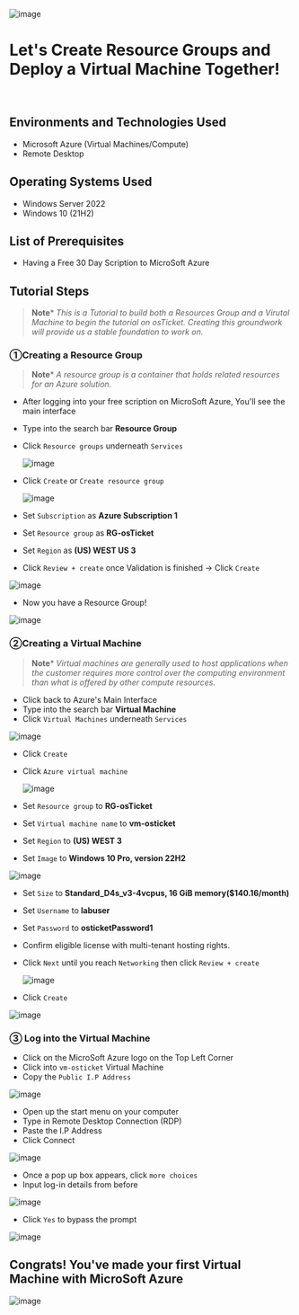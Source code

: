 <p align="center">
  
![image](https://github.com/CarlosAlvarado0718/Virtual-Machine/assets/140138198/dc2b5537-ab14-4558-8051-beed0437806f)


  
</p>

<h1>Let's Create Resource Groups and Deploy a Virtual Machine Together!</h1>
<br />


<h2>Environments and Technologies Used</h2>

- Microsoft Azure (Virtual Machines/Compute)
- Remote Desktop

<h2>Operating Systems Used </h2>

- Windows Server 2022
- Windows 10</b> (21H2)

<h2>List of Prerequisites</h2>

- Having a Free 30 Day Scription to MicroSoft Azure


<h2>Tutorial Steps</h2>

>**Note***
>_This is a Tutorial to build both a Resources Group and a Virutal Machine to begin the tutorial on osTicket. Creating this groundwork will provide us a stable foundation to work on._

<h3>&#9312Creating a Resource Group</h3>

>**Note***
>_A resource group is a container that holds related resources for an Azure solution._

- After logging into your free scription on MicroSoft Azure, You'll see the main interface
- Type into the search bar **Resource Group**
- Click `Resource groups` underneath `Services`

  ![image](https://github.com/CarlosAlvarado0718/Virtual-Machine/assets/140138198/350467d4-21ba-40e5-a28d-7dc1ac55b67b)

- Click `Create` or `Create resource group`

  ![image](https://github.com/CarlosAlvarado0718/Virtual-Machine/assets/140138198/9f781b6a-2b12-4164-bf9a-fcaee5afc75d)

- Set `Subscription` as **Azure Subscription 1**
- Set `Resource group` as **RG-osTicket**
- Set `Region` as **(US) WEST US 3**
- Click `Review + create` once Validation is finished -> Click `Create`

 ![image](https://github.com/CarlosAlvarado0718/Virtual-Machine/assets/140138198/abc7f1ad-7067-47ad-9b5b-7e38768a7117)

- Now you have a Resource Group!

![image](https://github.com/CarlosAlvarado0718/Virtual-Machine/assets/140138198/8c327181-c4e0-48d4-a8c7-81e745ea61c5)

<h3>&#9313Creating a Virtual Machine</h3>

>**Note***
>_Virtual machines are generally used to host applications when the customer requires more control over the computing environment than what is offered by other compute resources._

- Click back to Azure's Main Interface
- Type into the search bar **Virtual Machine**
- Click `Virtual Machines` underneath `Services`

![image](https://github.com/CarlosAlvarado0718/Virtual-Machine/assets/140138198/4a2b3294-7fa4-48fa-a4aa-79f638241071)

- Click `Create`
- Click `Azure virtual machine`

  ![image](https://github.com/CarlosAlvarado0718/Virtual-Machine/assets/140138198/92a4054f-e89b-413e-8c3a-4d0321656db6)

- Set `Resource group` to **RG-osTicket**
- Set `Virtual machine name` to **vm-osticket**
- Set `Region` to **(US) WEST 3**
- Set `Image` to **Windows 10 Pro, version 22H2**

![image](https://github.com/CarlosAlvarado0718/Virtual-Machine/assets/140138198/760bf4c8-190b-4b4e-87a7-79aef87f8bd0)

- Set `Size` to **Standard_D4s_v3-4vcpus, 16 GiB memory($140.16/month)**
- Set `Username` to **labuser**
- Set `Password` to **osticketPassword1**
- Confirm eligible license with multi-tenant hosting rights.
- Click `Next` until you reach `Networking` then click `Review + create`

  ![image](https://github.com/CarlosAlvarado0718/Virtual-Machine/assets/140138198/7d38a101-effe-4a46-897e-42b0290c482c)

- Click `Create`

 ![image](https://github.com/CarlosAlvarado0718/Virtual-Machine/assets/140138198/e04d25d7-d706-486a-8e89-394748e8b150)

 <h3>&#9314 Log into the Virtual Machine</h3>

- Click on the MicroSoft Azure logo on the Top Left Corner
- Click into `vm-osticket` Virtual Machine
- Copy the `Public I.P Address`

 ![image](https://github.com/CarlosAlvarado0718/Virtual-Machine/assets/140138198/4c8ea98b-0144-44cf-88b9-1ea6475673e4)

 - Open up the start menu on your computer
 - Type in Remote Desktop Connection (RDP)
 - Paste the I.P Address
 - Click Connect

![image](https://github.com/CarlosAlvarado0718/Virtual-Machine/assets/140138198/a68dca3d-ba02-403b-a68b-e4c9c20754b6)

- Once a pop up box appears, click `more choices`
- Input log-in details from before

![image](https://github.com/CarlosAlvarado0718/Virtual-Machine/assets/140138198/8540b237-c9aa-4ea9-bdb8-b3ff34b31de2)

- Click `Yes` to bypass the prompt

![image](https://github.com/CarlosAlvarado0718/Virtual-Machine/assets/140138198/b6b0a09c-3110-4096-85f2-edbd375caec2)

<h2>Congrats! You've made your first Virtual Machine with MicroSoft Azure</h2>

![image](https://github.com/CarlosAlvarado0718/Virtual-Machine/assets/140138198/0488a5d6-3007-4e10-befe-0b402554c8b1)
